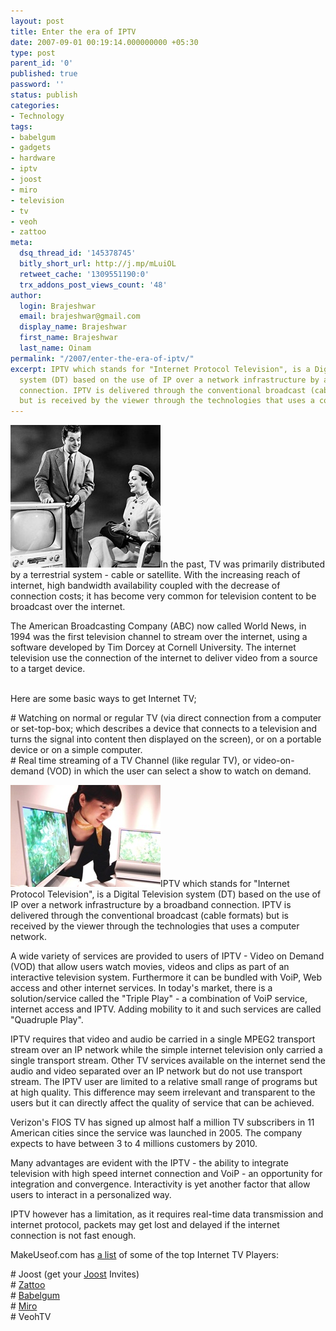 ```yaml
---
layout: post
title: Enter the era of IPTV
date: 2007-09-01 00:19:14.000000000 +05:30
type: post
parent_id: '0'
published: true
password: ''
status: publish
categories:
- Technology
tags:
- babelgum
- gadgets
- hardware
- iptv
- joost
- miro
- television
- tv
- veoh
- zattoo
meta:
  dsq_thread_id: '145378745'
  bitly_short_url: http://j.mp/mLuiOL
  retweet_cache: '1309551190:0'
  trx_addons_post_views_count: '48'
author:
  login: Brajeshwar
  email: brajeshwar@gmail.com
  display_name: Brajeshwar
  first_name: Brajeshwar
  last_name: Oinam
permalink: "/2007/enter-the-era-of-iptv/"
excerpt: IPTV which stands for "Internet Protocol Television", is a Digital Television
  system (DT) based on the use of IP over a network infrastructure by a broadband
  connection. IPTV is delivered through the conventional broadcast (cable formats)
  but is received by the viewer through the technologies that uses a computer network.
---
```

<p><img src="/static/2007/09/tv-old.jpg" alt="Television in the old days" />In the past, TV was primarily distributed by a terrestrial system - cable or satellite. With the increasing reach of internet, high bandwidth availability coupled with the decrease of  connection costs; it has become very common for television content to be broadcast over the internet.</p>
<p>The American Broadcasting Company (ABC) now called World News, in 1994 was the first television channel to stream over the internet, using a software developed by Tim Dorcey at Cornell University. The internet  television use the connection of the internet to deliver video from a source to a target device.</p>
<p><!--more--><br />
Here are some basic ways to get Internet TV;</p>
<p># Watching on normal or regular TV (via direct connection from a computer or set-top-box; which describes a device that connects to a television and turns the signal into content then displayed on the screen), or on a portable device or on a simple computer.<br />
# Real time streaming of a TV Channel (like regular TV), or video-on-demand (VOD) in which the user can select a show to watch on demand.</p>
<p><img src="/static/2007/09/tv-new.jpg" alt="The modern television" />IPTV which stands for "Internet Protocol Television", is a Digital Television system (DT) based on the use of IP over a network infrastructure by a broadband connection. IPTV is delivered through the conventional broadcast (cable formats) but is received by the viewer through the technologies that uses a computer network.</p>
<p>A wide variety of services are provided to users of IPTV - Video on Demand (VOD) that allow users watch movies, videos and clips as part of an interactive television system. Furthermore it can be bundled with VoiP, Web access and other internet services. In today's market, there is a solution/service called the "Triple Play" - a combination of VoiP service, internet access and IPTV.  Adding mobility to it and such services are called "Quadruple Play".</p>
<p>IPTV requires that video and audio be carried in a single MPEG2 transport stream over an IP network while the simple internet television only carried a single transport stream. Other TV services available on the internet send the audio and video separated over an IP network but do not use transport stream.  The IPTV user are limited to a relative small range of programs but at high quality. This difference may seem irrelevant and transparent to the users but it can directly affect the quality of service that can be achieved.</p>
<p>Verizon's FIOS TV has signed up almost half a million TV subscribers in 11 American cities since the service was launched in 2005.  The company expects to have between 3 to 4 millions customers by 2010.</p>
<p>Many advantages are evident with the IPTV - the ability to integrate television with high speed internet connection and VoiP - an opportunity for integration and convergence. Interactivity is yet another factor that allow users to interact in a personalized way.</p>
<p>IPTV however has a limitation, as it requires real-time data transmission and internet protocol, packets may get lost and delayed if the internet connection is not fast enough.</p>
<p>MakeUseof.com has <a href="http://www.makeuseof.com/tag/top-5-internet-tv-players-tv-freebies/">a list</a> of some of the top Internet TV Players:</p>
<p># Joost (get your <a href="http://www.brajeshwar.com/2007/joost/">Joost</a> Invites)<br />
# <a href="http://www.zattoo.com/" title="Zattoo">Zattoo</a><br />
# <a href="http://www.babelgum.com/" title="Babelgum">Babelgum</a><br />
# <a href="http://www.getmiro.com/" title="Miro">Miro</a><br />
# VeohTV</p>
